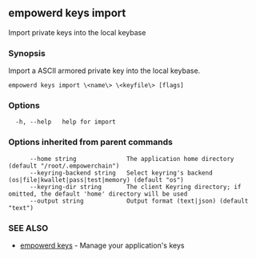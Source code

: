 ## empowerd keys import

Import private keys into the local keybase

### Synopsis

Import a ASCII armored private key into the local keybase.

```
empowerd keys import \<name\> \<keyfile\> [flags]
```

### Options

```
  -h, --help   help for import
```

### Options inherited from parent commands

```
      --home string              The application home directory (default "/root/.empowerchain")
      --keyring-backend string   Select keyring's backend (os|file|kwallet|pass|test|memory) (default "os")
      --keyring-dir string       The client Keyring directory; if omitted, the default 'home' directory will be used
      --output string            Output format (text|json) (default "text")
```

### SEE ALSO

* [empowerd keys](empowerd_keys.md)	 - Manage your application's keys

